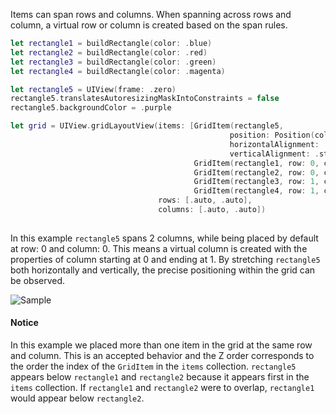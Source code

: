Items can span rows and columns. When spanning across rows and column, a virtual row or column is created based on the span rules.
```swift
let rectangle1 = buildRectangle(color: .blue)
let rectangle2 = buildRectangle(color: .red)
let rectangle3 = buildRectangle(color: .green)
let rectangle4 = buildRectangle(color: .magenta)

let rectangle5 = UIView(frame: .zero)
rectangle5.translatesAutoresizingMaskIntoConstraints = false
rectangle5.backgroundColor = .purple

let grid = UIView.gridLayoutView(items: [GridItem(rectangle5,
                                                 position: Position(columnSpan: 2),
                                                 horizontalAlignment: .stretch,
                                                 verticalAlignment: .stretch),
                                         GridItem(rectangle1, row: 0, column: 0),
                                         GridItem(rectangle2, row: 0, column: 1),
                                         GridItem(rectangle3, row: 1, column: 0),
                                         GridItem(rectangle4, row: 1, column: 1)],
                                 rows: [.auto, .auto],
                                 columns: [.auto, .auto])
                                        
```
In this example `rectangle5` spans 2 columns, while being placed by default at row: 0 and column: 0. This means a virtual column is created with the properties of column starting at 0 and ending at 1. By stretching `rectangle5` both horizontally and vertically, the precise positioning within the grid can be observed.

![Sample](https://github.com/mihaimihaila/GridLayout/blob/master/GridLayout/Output/9.png "Sample")

#### Notice

In this example we placed more than one item in the grid at the same row and column. This is an accepted behavior and the Z order corresponds to the order the index of the `GridItem` in the `items` collection. 
`rectangle5` appears below `rectangle1` and `rectangle2` because it appears first in the `items` collection.
If `rectangle1` and `rectangle2` were to overlap, `rectangle1` would appear below `rectangle2`.
